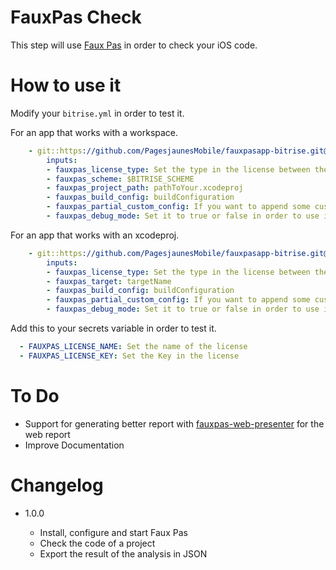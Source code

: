 # FauxPas Check

This step will use [Faux Pas](http://fauxpasapp.com) in order to check your iOS code.

# How to use it

Modify your `bitrise.yml` in order to test it.

For an app that works with a workspace.

```yaml
    - git::https://github.com/PagesjaunesMobile/fauxpasapp-bitrise.git@master:
        inputs:
        - fauxpas_license_type: Set the type in the license between these personal,organization-seat,site and enterprise
        - fauxpas_scheme: $BITRISE_SCHEME
        - fauxpas_project_path: pathToYour.xcodeproj
        - fauxpas_build_config: buildConfiguration
        - fauxpas_partial_custom_config: If you want to append some custom param to faux pas
        - fauxpas_debug_mode: Set it to true or false in order to use it
```

For an app that works with an xcodeproj.
```yaml
    - git::https://github.com/PagesjaunesMobile/fauxpasapp-bitrise.git@master:
        inputs:
        - fauxpas_license_type: Set the type in the license between these personal,organization-seat,site and enterprise
        - fauxpas_target: targetName
        - fauxpas_build_config: buildConfiguration
        - fauxpas_partial_custom_config: If you want to append some custom param to faux pas
        - fauxpas_debug_mode: Set it to true or false in order to use it
```

Add this to your secrets variable in order to test it.

```yaml
  - FAUXPAS_LICENSE_NAME: Set the name of the license
  - FAUXPAS_LICENSE_KEY: Set the Key in the license
```

# To Do

- Support for generating better report with [fauxpas-web-presenter](https://github.com/FauxPasApp/fauxpas-web-presenter) for the web report
- Improve Documentation

# Changelog

* 1.0.0

  * Install, configure and start Faux Pas
  * Check the code of a project
  * Export the result of the analysis in JSON
